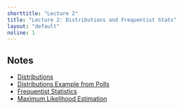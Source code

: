 ```yaml
---
shorttitle: "Lecture 2"
title: "Lecture 2: Distributions and Frequentist Stats"
layout: "default"
noline: 1
---
```


## Notes

- [Distributions](../wiki/distributions.html)
- [Distributions Example from Polls](../wiki/distrib-example.html)
- [Frequentist Statistics](../wiki/frequentist.html)
- [Maximum Likelihood Estimation](../wiki/MLE.html)
